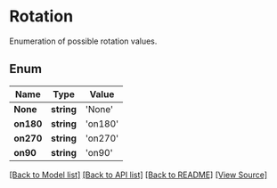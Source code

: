 # Rotation
Enumeration of possible rotation values.

## Enum
Name | Type | Value
------------ | ------------- | -------------
**None** | **string** | 'None'
**on180** | **string** | 'on180'
**on270** | **string** | 'on270'
**on90** | **string** | 'on90'

[[Back to Model list]](../README.md#documentation-for-models) [[Back to API list]](../README.md#documentation-for-api-endpoints) [[Back to README]](../README.md) [[View Source]](../src/models/rotation.ts)

